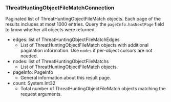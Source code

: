 ### ThreatHuntingObjectFileMatchConnection
Paginated list of ThreatHuntingObjectFileMatch objects. Each page of the results includes at most 1000 entries. Query the `pageInfo.hasNextPage` field to know whether all objects were returned.

- edges: list of ThreatHuntingObjectFileMatchEdges
  - List of ThreatHuntingObjectFileMatch objects with additional pagination information. Use `nodes` if per-object cursors are not needed.
- nodes: list of ThreatHuntingObjectFileMatchs
  - List of ThreatHuntingObjectFileMatch objects.
- pageInfo: PageInfo
  - General information about this result page.
- count: System.Int32
  - Total number of ThreatHuntingObjectFileMatch objects matching the request arguments.
